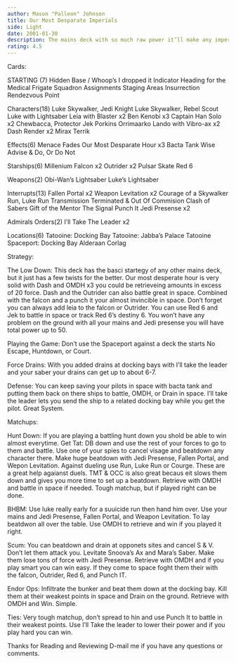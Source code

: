 ```yaml
---
author: Mason "Palleon" Johnson
title: Our Most Desparate Imperials
side: Light
date: 2001-01-30
description: The mains deck with so much raw power it’ll make any imperial desparate.
rating: 4.5
---
```

Cards: 

STARTING (7)
Hidden Base / Whoop’s I dropped it
Indicator
Heading for the Medical Frigate
Squadron Assignments
Staging Areas
Insurrection
Rendezvous Point

Characters(18)
Luke Skywalker, Jedi Knight
Luke Skywalker, Rebel Scout
Luke with Lightsaber
Leia with Blaster x2
Ben Kenobi x3
Captain Han Solo x2
Chewbacca, Protector
Jek Porkins
Orrimaarko
Lando with Vibro-ax x2
Dash Render x2
Mirax Terrik

Effects(6)
Menace Fades
Our Most Desparate Hour x3
Bacta Tank
Wise Advise & Do, Or Do Not

Starships(6)
Millenium Falcon x2
Outrider x2
Pulsar Skate
Red 6

Weapons(2)
Obi-Wan’s Lightsaber
Luke’s Lightsaber

Interrupts(13)
Fallen Portal x2
Weapon Levitation x2
Courage of a Skywalker
Run, Luke Run
Transmission Terminated & Out Of Commision
Clash of Sabers
Gift of the Mentor
The Signal
Punch It
Jedi Presense x2

Admirals Orders(2)
I’ll Take The Leader x2

Locations(6)
Tatooine: Docking Bay
Tatooine: Jabba’s Palace
Tatooine
Spaceport: Docking Bay
Alderaan
Corlag 

Strategy: 

The Low Down: This deck has the basci startegy of any other mains deck, but it just has a few twists for the better. Our most desperate hour is very solid with Dash and OMDH x3 you could be retrieveing amounts in excess of 20 force. Dash and the Outrider can also battle great in space. Combined with the falcon and a punch it your almost invincible in space. Don’t forget you can always add leia to the falcon or Outrider. You can use Red 6 and Jek to battle in space or track Red 6’s destiny 6. You won’t have any problem on the ground with all your mains and Jedi presense you will have total power up to 50.

Playing the Game: Don’t use the Spaceport against a deck the starts No Escape, Huntdown, or Court.

Force Drains: With you added drains at docking bays with I’ll take the leader and your saber your drains can get up to about 6-7.

Defense: You can keep saving your pilots in space with bacta tank and putting them back on there ships to battle, OMDH, or Drain in space. I’ll take the leader lets you send the ship to a related docking bay while you get the pilot. Great System.

Matchups:

Hunt Down: If you are playing a battling hunt down you shold be able to win almost everytime. Get Tat: DB down and use the rest of your forces to go to them and battle. Use one of your spies to cancel visage and beatdown any character there. Make huge beatdown with Jedi Presense, Fallen Portal, and Wepon Levitation. Against dueling use Run, Luke Run or Courge. These are a great help agaianst duels. TMT & OCC is also great becaus eit slows them down and gives you more time to set up a beatdown. Retrieve with OMDH and battle in space if needed. Tough matchup, but if played right can be done.

BHBM: Use luke really early for a suuicide run then hand him over. Use your mains and Jedi Presense, Fallen Portal, and Weapon Levitation. To lay beatdwon all over the table. Use OMDH to retrieve and win if you played it right.

Scum: You can beatdown and drain at opponets sites and cancel S & V. Don’t let them attack you. Levitate Snoova’s Ax and Mara’s Saber. Make them lose tons of force with Jedi Presense. Retrieve with OMDH and if you play smart you can win easy. If they come to space foght them their with the falcon, Outrider, Red 6, and Punch IT.

Endor Ops: Infiltrate the bunker and beat them down at the docking bay. Kill them at their weakest points in space and Drain on the ground. Retrieve with OMDH and Win. Simple.

Ties: Very tough matchup, don’t spread to hin and use Punch It to battle in their weakest points. Use I’ll Take the leader to lower their power and if you play hard you can win.

Thanks for Reading and Reviewing
D-mail me if you have any questions or comments.

